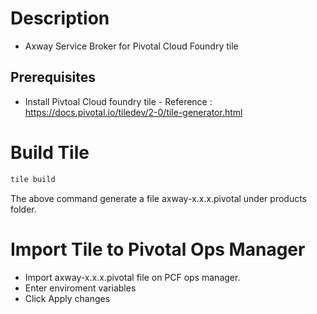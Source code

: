 # Description
- Axway Service Broker for Pivotal Cloud Foundry tile

## Prerequisites
- Install Pivtoal Cloud foundry tile - Reference : https://docs.pivotal.io/tiledev/2-0/tile-generator.html

# Build Tile

```bash
tile build
 ```
 
 The above command generate a file axway-x.x.x.pivotal under products folder. 
 
 # Import Tile to Pivotal Ops Manager
 - Import axway-x.x.x.pivotal file on PCF ops manager. 
 - Enter  enviroment variables
 - Click Apply changes 
